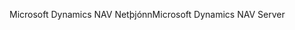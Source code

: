 <span data-ttu-id="0130f-101">Microsoft Dynamics NAV Netþjónn</span><span class="sxs-lookup"><span data-stu-id="0130f-101">Microsoft Dynamics NAV Server</span></span>